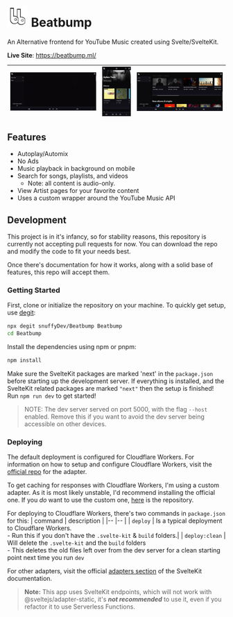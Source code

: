 


# <img src="/.repo/images/logo-header.png" width=48 height=48 /> Beatbump

An Alternative frontend for YouTube Music created using Svelte/SvelteKit.

**Live Site**: https://beatbump.ml/

|<img src="/.repo/images/artistpagegif.gif" width="480" height="auto"/> |<img src="/.repo/images/pwa.jpg" width="160" height="auto"/>|<img src="/.repo/images/trending.jpeg" width="480" height="auto"/> |
|--  |-- |-- |

## Features

- Autoplay/Automix
- No Ads
- Music playback in background on mobile
- Search for songs, playlists, and videos
  - Note: all content is audio-only.
- View Artist pages for your favorite content
- Uses a custom wrapper around the YouTube Music API

## Development

This project is in it's infancy, so for stability reasons, this repository is currently not accepting pull requests for now. You can download the repo and modify the code to fit your needs best.

Once there's documentation for how it works, along with a solid base of features, this repo will accept them.

### Getting Started

First, clone or initialize the repository on your machine. To quickly get setup, use [degit](https://github.com/Rich-Harris/degit):

```bash
npx degit snuffyDev/Beatbump Beatbump
cd Beatbump

```

Install the dependencies using npm or pnpm:

```bash
npm install
```

Make sure the SvelteKit packages are marked 'next' in the `package.json` before starting up the development server. If everything is installed, and the SvelteKit related packages are marked `"next"` then the setup is finished! Run `npm run dev` to get started!

> NOTE: The dev server served on port 5000, with the flag `--host` enabled. Remove this if you want to avoid the dev server being accessible on other devices.

### Deploying


The default deployment is configured for Cloudflare Workers. For information on how to setup and configure Cloudflare Workers, visit the [official repo](https://github.com/sveltejs/kit/tree/master/packages/adapter-cloudflare-workers) for the adapter.

To get caching for responses with Cloudflare Workers, I'm using a custom adapter. As it is most likely unstable, I'd recommend installing the official one. If you *do* want to use the custom one, [here](https://github.com/snuffyDev/adapter-cloudflare-cache) is the repository.

For deploying to Cloudflare Workers, there's two commands in `package.json` for this:
| command  | description |
|--        |-- |
| `deploy` |  Is a typical deployment to Cloudflare Workers.<br> - Run this if you don't have the `.svelte-kit` & `build` folders.|
| `deploy:clean` |  Will delete the `.svelte-kit` and the `build` folders <br>   - This deletes the old files left over from the dev server for a clean starting point next time you run `dev`


For other adapters, visit the official [adapters section](https://kit.svelte.dev/docs#adapters) of the SvelteKit documentation.

> **Note:** This app uses SvelteKit endpoints, which will not work with @sveltejs/adapter-static, it's **_not recommended_** to use it, even if you refactor it to use Serverless Functions.

